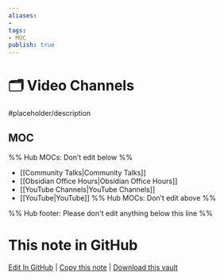 ```yaml
---
aliases:
- 
tags:
- MOC
publish: true
---
```


# 🗂️ Video Channels

#placeholder/description 

## MOC

%% Hub MOCs: Don’t edit below  %%
-  [[Community Talks|Community Talks]]
-  [[Obsidian Office Hours|Obsidian Office Hours]]
-  [[YouTube Channels|YouTube Channels]]
-  [[YouTube|YouTube]]
%% Hub MOCs: Don’t edit above  %%

%% Hub footer: Please don't edit anything below this line %%

# This note in GitHub

<span class="git-footer">[Edit In GitHub](https://github.dev/obsidian-community/obsidian-hub/blob/main/01%20-%20Community/Video%20Channels/%F0%9F%97%82%EF%B8%8F%20Video%20Channels.md "git-hub-edit-note") | [Copy this note](https://raw.githubusercontent.com/obsidian-community/obsidian-hub/main/01%20-%20Community/Video%20Channels/%F0%9F%97%82%EF%B8%8F%20Video%20Channels.md "git-hub-copy-note") | [Download this vault](https://github.com/obsidian-community/obsidian-hub/archive/refs/heads/main.zip "git-hub-download-vault") </span>
